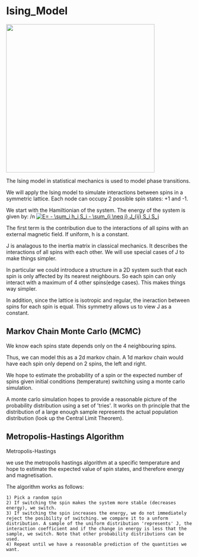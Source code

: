 # Ising_Model

<img src="https://github.com/SanjifShan/Ising_Model/blob/main/ising_model.gif" width="400" height="400"/>

The Ising model in statistical mechanics is used to model phase transitions.

We will apply the Ising model to simulate interactions between spins in a symmetric lattice. Each node can occupy 2 possible spin states: +1 and -1.

We start with the Hamiltionian of the system. The energy of the system is given by:
/n
<a href="https://www.codecogs.com/eqnedit.php?latex=E=&space;-&space;\sum_i&space;h_i&space;S_i&space;-&space;\sum_{i&space;\neq&space;j}&space;J_{ij}&space;S_i&space;S_j" target="_blank"><img src="https://latex.codecogs.com/gif.latex?E=&space;-&space;\sum_i&space;h_i&space;S_i&space;-&space;\sum_{i&space;\neq&space;j}&space;J_{ij}&space;S_i&space;S_j" title="E= - \sum_i h_i S_i - \sum_{i \neq j} J_{ij} S_i S_j" /></a>

The first term is the contribution due to the interactions of all spins with an external magnetic field. If uniform, h is a constant.

J is analagous to the inertia matrix in classical mechanics. It describes the interactions of all spins with each other. We will use special cases of J to make things simpler.

In particular we could introduce a structure in a 2D system such that each spin is only affected by its nearest neighbours. So each spin can only interact with a maximum of 4 other spins(edge cases). This makes things way simpler.

In addition, since the lattice is isotropic and regular, the ineraction between spins for each spin is equal. This symmetry allows us to view J as a constant.

## Markov Chain Monte Carlo (MCMC)

We know each spins state depends only on the 4 neighbouring spins.

Thus, we can model this as a 2d markov chain. A 1d markov chain would have each spin only depend on 2 spins, the left and right.

We hope to estimate the probability of a spin or the expected number of spins given initial conditions (temperature) switching using a monte carlo simulation. 

A monte carlo simulation hopes to provide a reasonable picture of the probability distribution using a set of 'tries'. It works on th principle that the distribution of a large enough sample represents the actual population distribution (look up the Central Limit Theorem).


## Metropolis-Hastings Algorithm

Metropolis-Hastings

we use the metropolis hastings algorithm at a specific temperature and hope to estimate the expected value of spin states, and therefore energy and magnetisation.

The algorithm works as follows:

    1) Pick a random spin
    2) If switching the spin makes the system more stable (decreases energy), we switch.
    3) If switching the spin increases the energy, we do not immediately reject the posibility of switching. we compare it to a unform distribution. A sample of the uniform distribution 'represents' J, the interaction coefficient and if the change in energy is less that the sample, we switch. Note that other probability distributions can be used.
    4) Repeat until we have a reasonable prediction of the quantities we want.
    

